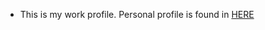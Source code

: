 - This is my work profile. Personal profile is found in [HERE](https://github.com/nicklasakerman?tab=repositories)
